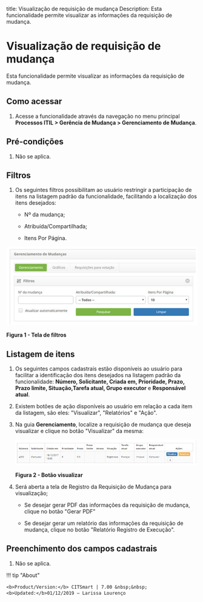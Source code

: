 title: Visualização de requisição de mudança
Description: Esta funcionalidade permite visualizar as informações da requisição de mudança.
# Visualização de requisição de mudança

Esta funcionalidade permite visualizar as informações da requisição de mudança.

Como acessar
--------------

1. Acesse a funcionalidade através da navegação no menu principal 
**Processos ITIL > Gerência de Mudança > Gerenciamento de Mudança**.

Pré-condições
---------------

1. Não se aplica.

Filtros
---------

1. Os seguintes filtros possibilitam ao usuário restringir a participação de itens na listagem padrão da funcionalidade, 
facilitando a localização dos itens desejados:

    - Nº da mudança;

    - Atribuída/Compartilhada;

    - Itens Por Página.

![Filtros](images/vsu-mud.img1.png)

**Figura 1 - Tela de filtros**

Listagem de itens
------------------

1. Os seguintes campos cadastrais estão disponíveis ao usuário para facilitar a identificação dos itens desejados na listagem 
padrão da funcionalidade: **Número, Solicitante, Criada em, Prioridade, Prazo, Prazo limite, Situação,Tarefa atual, 
Grupo executor** e **Responsável atual**.

2. Existem botões de ação disponíveis ao usuário em relação a cada item da listagem, são eles: "Visualizar", "Relatórios" 
e "Ação".

3. Na guia **Gerenciamento**, localize a requisição de mudança que deseja visualizar e clique no botão "Visualizar" da mesma:

    ![Botão](images/vsu-mud.img2.png)
    
    **Figura 2 - Botão visualizar**
    
4. Será aberta a tela de Registro da Requisição de Mudança para visualização;

    - Se desejar gerar PDF das informações da requisição de mudança, clique no botão "Gerar PDF"

    - Se desejar gerar um relatório das informações da requisição de mudança, clique no botão "Relatório Registro de Execução".

Preenchimento dos campos cadastrais
------------------------------------

1. Não se aplica.

!!! tip "About"

    <b>Product/Version:</b> CITSmart | 7.00 &nbsp;&nbsp;
    <b>Updated:</b>01/12/2019 – Larissa Lourenço

